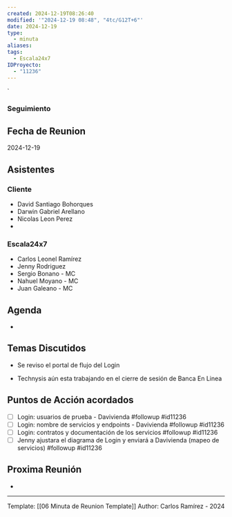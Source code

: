 ```yaml
---
created: 2024-12-19T08:26:40
modified: '"2024-12-19 08:48", "4tc/G12T+6"'
date: 2024-12-19
type:
  - minuta
aliases: 
tags:
  - Escala24x7
IDProyecto:
  - "11236"
---
```


`

### Seguimiento
## Fecha de Reunion
2024-12-19

## Asistentes

### Cliente
* David Santiago Bohorques
* Darwin Gabriel Arellano
* Nicolas Leon Perez
* 
### Escala24x7
- Carlos Leonel Ramírez
- Jenny Rodriguez
-  Sergio Bonano - MC
- Nahuel Moyano - MC
- Juan Galeano - MC

## Agenda
* 
## Temas Discutidos
- Se reviso el portal de flujo del Login
* Technysis aún esta trabajando en el cierre de sesión de Banca En Linea

## Puntos de Acción acordados
- [ ] Login: usuarios de prueba - Davivienda #followup #id11236
- [ ] Login: nombre de servicios y endpoints - Davivienda #followup #id11236
- [ ] Login: contratos y documentación de los servicios #followup #id11236
- [ ] Jenny ajustara el diagrama de Login y enviará a Davivienda (mapeo de servicios) #followup #id11236

## Proxima Reunión
*   

---
Template: [[06 Minuta de Reunion Template]]
Author: Carlos Ramírez - 2024
